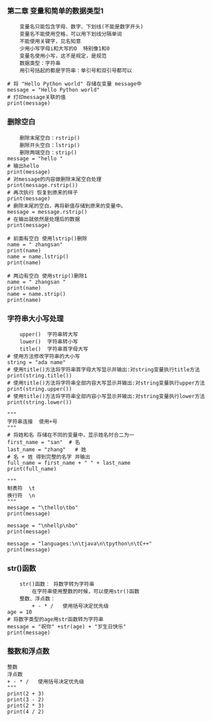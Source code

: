 ### 第二章 变量和简单的数据类型1
        变量名只能包含字母、数字、下划线(不能是数字开头)
        变量名不能使用空格，可以用下划线分隔单词
        不能使用关键字，见名知意
        少用小写字母i和大写的O  特别像1和0
        变量名使用小写，这不是规定，是规范
        数据类型：字符串
        用引号括起的都是字符串：单引号和双引号都可以
    
    # 将 "Hello Python world" 存储在变量 message中
    message = "Hello Python world"
    # 打印message关联的值
    print(message)
### 删除空白
        删除末尾空白：rstrip()
        删除开头空白：lstrip()
        删除两端空白：strip()
    message = "hello "
    # 输出hello
    print(message)
    # 对message的内容做删除末尾空白处理
    print(message.rstrip())
    # 再次执行 恢复到原来的样子
    print(message)
    # 删除末尾的空白，再将新值存储到原来的变量中。
    message = message.rstrip()
    # 在输出就依然是处理后的数据
    print(message)
    
    # 前面有空白 使用lstrip()删除
    name = " zhangsan"
    print(name)
    name = name.lstrip()
    print(name)
    
    # 两边有空白 使用strip()删除1
    name = " zhangsan "
    print(name)
    name = name.strip()
    print(name)
### 字符串大小写处理   
        upper()  字符串转大写
        lower()  字符串转小写
        title()  字符串首字母大写
    # 使用方法修改字符串的大小写
    string = "ada name"
    # 使用title()方法将字符串首字母大写显示并输出:对string变量执行title方法
    print(string.title())
    # 使用title()方法将字符串全部内容大写显示并输出:对string变量执行upper方法
    print(string.upper())
    # 使用title()方法将字符串全部内容小写显示并输出:对string变量执行lower方法
    print(string.lower())
    
    """
    字符串连接  使用+号
    """
    # 将姓和名 存储在不同的变量中，显示姓名时合二为一
    first_name = "san"  # 名
    last_name = "zhang"   # 姓
    # 名 + 姓 得到完整的名字 并输出
    full_name = first_name + " " + last_name
    print(full_name)
    
    """
    制表符  \t
    换行符  \n
    """
    message = "\thello\tbo"
    print(message)

    message = "\nhellp\nbo"
    print(message)

    message = "languages:\n\tjava\n\tpython\n\tC++"
    print(message)
### str()函数      
        str()函数： 将数字转为字符串
            在字符串使用整数的时候，可以使用str()函数
        整数、浮点数：
            + - * /   使用括号决定优先级
    age = 10
    # 将数字类型的age用str函数转为字符串
    message = "祝你" +str(age) + "岁生日快乐"
    print(message)
    
### 整数和浮点数
    整数
    浮点数
    + - * /   使用括号决定优先级
    """
    print(2 + 3)
    print(3 - 2)
    print(2 * 3)
    print(4 / 2) 
        
    
    
    
     
    
    
    
